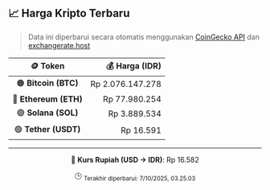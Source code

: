 

<!-- HARGA_KRIPTO -->
## 📈 Harga Kripto Terbaru

> Data ini diperbarui secara otomatis menggunakan [CoinGecko API](https://www.coingecko.com/) dan [exchangerate.host](https://exchangerate.host/)

<div align="center">

| 🪙 Token | 💰 Harga (IDR) |
|:------:|---------------:|
| 🟠 **Bitcoin (BTC)**   | Rp 2.076.147.278 |
| 🔵 **Ethereum (ETH)**  | Rp 77.980.254 |
| 🟣 **Solana (SOL)**    | Rp 3.889.534 |
| 🟢 **Tether (USDT)**   | Rp 16.591 |

---

💱 **Kurs Rupiah (USD → IDR)**: Rp 16.582

🕒 <sub>Terakhir diperbarui: 7/10/2025, 03.25.03</sub>

</div>
<!-- /HARGA_KRIPTO -->